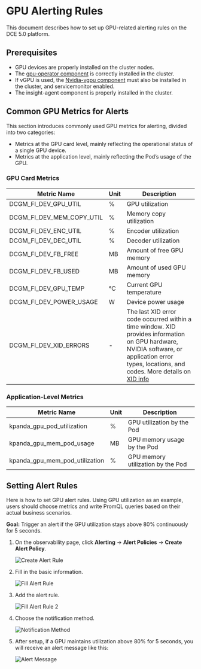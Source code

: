 # GPU Alerting Rules

This document describes how to set up GPU-related alerting rules on the DCE 5.0 platform.

## Prerequisites

* GPU devices are properly installed on the cluster nodes.
* The [gpu-operator component](../install_nvidia_driver_of_operator.md) is correctly installed in the cluster.
* If vGPU is used, the [Nvidia-vgpu component](../vgpu/vgpu_addon.md) must also be installed in the cluster, and servicemonitor enabled.
* The insight-agent component is properly installed in the cluster.

## Common GPU Metrics for Alerts

This section introduces commonly used GPU metrics for alerting, divided into two categories:

* Metrics at the GPU card level, mainly reflecting the operational status of a single GPU device.
* Metrics at the application level, mainly reflecting the Pod’s usage of the GPU.

### GPU Card Metrics

| Metric Name | Unit | Description |
| ----------- | ---- | ----------- |
| DCGM_FI_DEV_GPU_UTIL | % | GPU utilization |
| DCGM_FI_DEV_MEM_COPY_UTIL | % | Memory copy utilization |
| DCGM_FI_DEV_ENC_UTIL | % | Encoder utilization |
| DCGM_FI_DEV_DEC_UTIL | % | Decoder utilization |
| DCGM_FI_DEV_FB_FREE | MB | Amount of free GPU memory |
| DCGM_FI_DEV_FB_USED | MB | Amount of used GPU memory |
| DCGM_FI_DEV_GPU_TEMP | °C | Current GPU temperature |
| DCGM_FI_DEV_POWER_USAGE | W | Device power usage |
| DCGM_FI_DEV_XID_ERRORS | - | The last XID error code occurred within a time window. XID provides information on GPU hardware, NVIDIA software, or application error types, locations, and codes. More details on [XID info](./gpu-metrics.md#_2) |

### Application-Level Metrics

| Metric Name | Unit | Description |
| ----------- | ---- | ----------- |
| kpanda_gpu_pod_utilization | % | GPU utilization by the Pod |
| kpanda_gpu_mem_pod_usage | MB | GPU memory usage by the Pod |
| kpanda_gpu_mem_pod_utilization | % | GPU memory utilization by the Pod |

## Setting Alert Rules

Here is how to set GPU alert rules. Using GPU utilization as an example, users should choose metrics and write PromQL queries based on their actual business scenarios.

**Goal:** Trigger an alert if the GPU utilization stays above 80% continuously for 5 seconds.

1. On the observability page, click **Alerting** -> **Alert Policies** -> **Create Alert Policy**.

    ![Create Alert Rule](../../images/create-gpu-alarm.png)

2. Fill in the basic information.

    ![Fill Alert Rule](../../images/gpu-alarm-details.png)

3. Add the alert rule.

    ![Fill Alert Rule 2](../../images/gpu-alarm-details2.png)

4. Choose the notification method.

    ![Notification Method](../../images/gpu-alarm-message.png)

5. After setup, if a GPU maintains utilization above 80% for 5 seconds, you will receive an alert message like this:

    ![Alert Message](../../images/gpu-alarm-message2.png)

